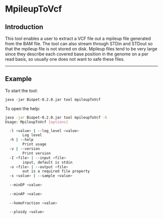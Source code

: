 # MpileupToVcf

## Introduction
This tool enables a user to extract a VCF file out a mpileup file generated from the BAM file. 
The tool can also stream through STDin and STDout so that the mpileup file is not stored on disk.
Mpileup files tend to be very large since they describe each covered base position in the genome on a per read basis,
so usually one does not want to safe these files.

----

## Example
To start the tool:
~~~
java -jar Biopet-0.2.0.jar tool mpileupToVcf
~~~


To open the help:
~~~bash
java -jar Biopet-0.2.0.jar tool mpileupToVcf -h
Usage: MpileupToVcf [options]

  -l <value> | --log_level <value>
        Log level
  -h | --help
        Print usage
  -v | --version
        Print version
  -I <file> | --input <file>
        input, default is stdin
  -o <file> | --output <file>
        out is a required file property
  -s <value> | --sample <value>
        
  --minDP <value>
        
  --minAP <value>
        
  --homoFraction <value>
        
  --ploidy <value>
~~~